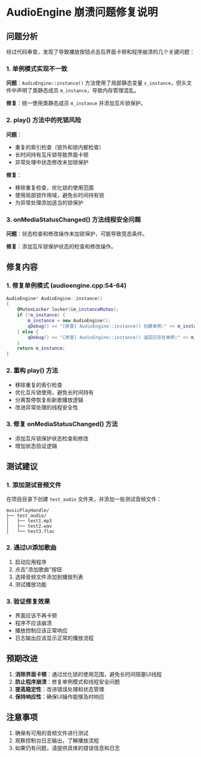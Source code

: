 # AudioEngine 崩溃问题修复说明

## 问题分析

经过代码审查，发现了导致播放按钮点击后界面卡顿和程序崩溃的几个关键问题：

### 1. 单例模式实现不一致
**问题**：`AudioEngine::instance()` 方法使用了局部静态变量 `s_instance`，但头文件中声明了类静态成员 `m_instance`，导致内存管理混乱。

**修复**：统一使用类静态成员 `m_instance` 并添加互斥锁保护。

### 2. play() 方法中的死锁风险
**问题**：
- 重复的索引检查（锁外和锁内都检查）
- 长时间持有互斥锁导致界面卡顿
- 异常处理中状态修改未加锁保护

**修复**：
- 移除重复检查，优化锁的使用范围
- 使用局部锁作用域，避免长时间持有锁
- 为异常处理添加适当的锁保护

### 3. onMediaStatusChanged() 方法线程安全问题
**问题**：状态检查和修改操作未加锁保护，可能导致竞态条件。

**修复**：添加互斥锁保护状态的检查和修改操作。

## 修复内容

### 1. 修复单例模式 (audioengine.cpp:54-64)
```cpp
AudioEngine* AudioEngine::instance()
{
    QMutexLocker locker(&m_instanceMutex);
    if (!m_instance) {
        m_instance = new AudioEngine();
        qDebug() << "[排查] AudioEngine::instance() 创建单例:" << m_instance;
    } else {
        qDebug() << "[排查] AudioEngine::instance() 返回已存在单例:" << m_instance;
    }
    return m_instance;
}
```

### 2. 重构 play() 方法
- 移除重复的索引检查
- 优化互斥锁使用，避免长时间持有
- 分离暂停恢复和新歌播放逻辑
- 改进异常处理的线程安全性

### 3. 修复 onMediaStatusChanged() 方法
- 添加互斥锁保护状态检查和修改
- 增加状态验证逻辑

## 测试建议

### 1. 添加测试音频文件
在项目目录下创建 `test_audio` 文件夹，并添加一些测试音频文件：
```
musicPlayHandle/
├── test_audio/
│   ├── test1.mp3
│   ├── test2.wav
│   └── test3.flac
```

### 2. 通过UI添加歌曲
1. 启动应用程序
2. 点击"添加歌曲"按钮
3. 选择音频文件添加到播放列表
4. 测试播放功能

### 3. 验证修复效果
- 界面应该不再卡顿
- 程序不应该崩溃
- 播放控制应该正常响应
- 日志输出应该显示正常的播放流程

## 预期改进

1. **消除界面卡顿**：通过优化锁的使用范围，避免长时间阻塞UI线程
2. **防止程序崩溃**：修复单例模式和线程安全问题
3. **提高稳定性**：改进错误处理和状态管理
4. **保持响应性**：确保UI操作能够及时响应

## 注意事项

1. 确保有可用的音频文件进行测试
2. 观察控制台日志输出，了解播放流程
3. 如果仍有问题，请提供具体的错误信息和日志